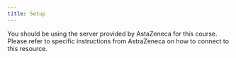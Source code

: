 ```yaml
---
title: Setup
---
```


You should be using the server provided by AstaZeneca for this course. Please refer to specific instructions from AstraZeneca on how to connect to this resource.

